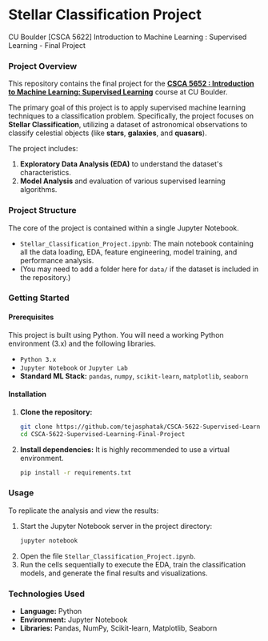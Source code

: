 # Stellar Classification Project

CU Boulder [CSCA 5622] Introduction to Machine Learning : Supervised Learning - Final Project

### Project Overview

This repository contains the final project for the **[CSCA 5652 : Introduction to Machine Learning: Supervised Learning](https://www.colorado.edu/cs/academics/online-programs/mscs-coursera/csca5622)** course at CU Boulder.

The primary goal of this project is to apply supervised machine learning techniques to a classification problem. Specifically, the project focuses on **Stellar Classification**, utilizing a dataset of astronomical observations to classify celestial objects (like **stars**, **galaxies**, and **quasars**).

The project includes:
1.  **Exploratory Data Analysis (EDA)** to understand the dataset's characteristics.
2.  **Model Analysis** and evaluation of various supervised learning algorithms.

### Project Structure

The core of the project is contained within a single Jupyter Notebook.

* `Stellar_Classification_Project.ipynb`: The main notebook containing all the data loading, EDA, feature engineering, model training, and performance analysis.
* (You may need to add a folder here for `data/` if the dataset is included in the repository.)

### Getting Started

#### Prerequisites

This project is built using Python. You will need a working Python environment (3.x) and the following libraries.

* `Python 3.x`
* `Jupyter Notebook` or `Jupyter Lab`
* **Standard ML Stack:** `pandas`, `numpy`, `scikit-learn`, `matplotlib`, `seaborn`

#### Installation

1.  **Clone the repository:**
    ```bash
    git clone https://github.com/tejasphatak/CSCA-5622-Supervised-Learning-Final-Project.git
    cd CSCA-5622-Supervised-Learning-Final-Project
    ```

2.  **Install dependencies:**
    It is highly recommended to use a virtual environment.
    ```bash
    pip install -r requirements.txt
    ```

### Usage

To replicate the analysis and view the results:

1.  Start the Jupyter Notebook server in the project directory:
    ```bash
    jupyter notebook
    ```
2.  Open the file `Stellar_Classification_Project.ipynb`.
3.  Run the cells sequentially to execute the EDA, train the classification models, and generate the final results and visualizations.

### Technologies Used

* **Language:** Python
* **Environment:** Jupyter Notebook
* **Libraries:** Pandas, NumPy, Scikit-learn, Matplotlib, Seaborn
